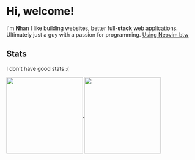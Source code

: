# Hi, welcome!

I'm **N**han
I like building webs**ite**s, better full-**stack** web applications.
Ultimately just a guy with a passion for programming.
[Using Neovim btw](https://twitter.com/ThePrimeagen/status/1649452594417336326)

## Stats

I don't have good stats :(

<a href="https://github.com/Nitestack">
  <img height=200 align="center" src="https://github-readme-stats.vercel.app/api?username=Nitestack&count_private=true&show_icons=true&theme=transparent&hide_border=true" />
</a>
<a href="https://github.com/Nitestack">
  <img height=200 align="center" src="https://github-readme-stats.vercel.app/api/top-langs/?username=Nitestack&theme=transparent&hide_border=true" />
</a>
